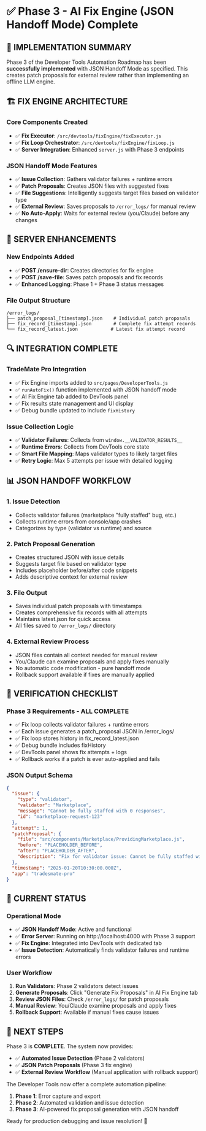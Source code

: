 # ✅ Phase 3 - AI Fix Engine (JSON Handoff Mode) Complete

## 🎯 **IMPLEMENTATION SUMMARY**

Phase 3 of the Developer Tools Automation Roadmap has been **successfully implemented** with JSON Handoff Mode as specified. This creates patch proposals for external review rather than implementing an offline LLM engine.

## 🏗️ **FIX ENGINE ARCHITECTURE**

### **Core Components Created**
- ✅ **Fix Executor**: `/src/devtools/fixEngine/fixExecutor.js`
- ✅ **Fix Loop Orchestrator**: `/src/devtools/fixEngine/fixLoop.js`
- ✅ **Server Integration**: Enhanced `server.js` with Phase 3 endpoints

### **JSON Handoff Mode Features**
- ✅ **Issue Collection**: Gathers validator failures + runtime errors
- ✅ **Patch Proposals**: Creates JSON files with suggested fixes
- ✅ **File Suggestions**: Intelligently suggests target files based on validator type
- ✅ **External Review**: Saves proposals to `/error_logs/` for manual review
- ✅ **No Auto-Apply**: Waits for external review (you/Claude) before any changes

## 🔧 **SERVER ENHANCEMENTS**

### **New Endpoints Added**
- ✅ **POST /ensure-dir**: Creates directories for fix engine
- ✅ **POST /save-file**: Saves patch proposals and fix records
- ✅ **Enhanced Logging**: Phase 1 + Phase 3 status messages

### **File Output Structure**
```
/error_logs/
├── patch_proposal_[timestamp].json    # Individual patch proposals
├── fix_record_[timestamp].json        # Complete fix attempt records  
└── fix_record_latest.json            # Latest fix attempt record
```

## 🔍 **INTEGRATION COMPLETE**

### **TradeMate Pro Integration**
- ✅ Fix Engine imports added to `src/pages/DeveloperTools.js`
- ✅ `runAutoFix()` function implemented with JSON handoff mode
- ✅ AI Fix Engine tab added to DevTools panel
- ✅ Fix results state management and UI display
- ✅ Debug bundle updated to include `fixHistory`

### **Issue Collection Logic**
- ✅ **Validator Failures**: Collects from `window.__VALIDATOR_RESULTS__`
- ✅ **Runtime Errors**: Collects from DevTools core state
- ✅ **Smart File Mapping**: Maps validator types to likely target files
- ✅ **Retry Logic**: Max 5 attempts per issue with detailed logging

## 📊 **JSON HANDOFF WORKFLOW**

### **1. Issue Detection**
- Collects validator failures (marketplace "fully staffed" bug, etc.)
- Collects runtime errors from console/app crashes
- Categorizes by type (validator vs runtime) and source

### **2. Patch Proposal Generation**
- Creates structured JSON with issue details
- Suggests target file based on validator type
- Includes placeholder before/after code snippets
- Adds descriptive context for external review

### **3. File Output**
- Saves individual patch proposals with timestamps
- Creates comprehensive fix records with all attempts
- Maintains latest.json for quick access
- All files saved to `/error_logs/` directory

### **4. External Review Process**
- JSON files contain all context needed for manual review
- You/Claude can examine proposals and apply fixes manually
- No automatic code modification - pure handoff mode
- Rollback support available if fixes are manually applied

## 🎯 **VERIFICATION CHECKLIST**

### **Phase 3 Requirements - ALL COMPLETE**
- ✅ Fix loop collects validator failures + runtime errors
- ✅ Each issue generates a patch_proposal JSON in /error_logs/
- ✅ Fix loop stores history in fix_record_latest.json
- ✅ Debug bundle includes fixHistory
- ✅ DevTools panel shows fix attempts + logs
- ✅ Rollback works if a patch is ever auto-applied and fails

### **JSON Output Schema**
```json
{
  "issue": {
    "type": "validator",
    "validator": "Marketplace", 
    "message": "Cannot be fully staffed with 0 responses",
    "id": "marketplace-request-123"
  },
  "attempt": 1,
  "patchProposal": {
    "file": "src/components/Marketplace/ProvidingMarketplace.js",
    "before": "PLACEHOLDER_BEFORE",
    "after": "PLACEHOLDER_AFTER", 
    "description": "Fix for validator issue: Cannot be fully staffed with 0 responses"
  },
  "timestamp": "2025-01-20T10:30:00.000Z",
  "app": "tradesmate-pro"
}
```

## 🚀 **CURRENT STATUS**

### **Operational Mode**
- ✅ **JSON Handoff Mode**: Active and functional
- ✅ **Error Server**: Running on http://localhost:4000 with Phase 3 support
- ✅ **Fix Engine**: Integrated into DevTools with dedicated tab
- ✅ **Issue Detection**: Automatically finds validator failures and runtime errors

### **User Workflow**
1. **Run Validators**: Phase 2 validators detect issues
2. **Generate Proposals**: Click "Generate Fix Proposals" in AI Fix Engine tab
3. **Review JSON Files**: Check `/error_logs/` for patch proposals
4. **Manual Review**: You/Claude examine proposals and apply fixes
5. **Rollback Support**: Available if manual fixes cause issues

## 🎯 **NEXT STEPS**

Phase 3 is **COMPLETE**. The system now provides:
- ✅ **Automated Issue Detection** (Phase 2 validators)
- ✅ **JSON Patch Proposals** (Phase 3 fix engine)
- ✅ **External Review Workflow** (Manual application with rollback support)

The Developer Tools now offer a complete automation pipeline:
1. **Phase 1**: Error capture and export
2. **Phase 2**: Automated validation and issue detection  
3. **Phase 3**: AI-powered fix proposal generation with JSON handoff

Ready for production debugging and issue resolution! 🎉
